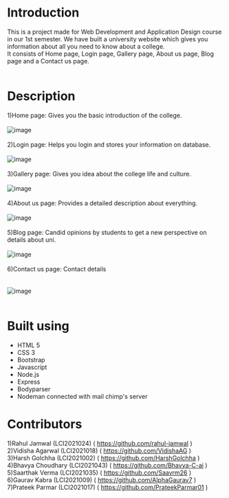 # Introduction
This is a project made for Web Development and Application Design course in our 1st semester. We have built a university website
which gives you information about all you need to know about a college. <br />
It consists of Home page, Login page, Gallery page, About us page, Blog page and a Contact us page. <br /><br />

# Description
1)Home page: Gives you the basic introduction of the college.    <br /><br />
![image](https://user-images.githubusercontent.com/57868024/161905996-2a371c8b-416d-47f6-9e29-e0acf79ef0b8.png)<br /><br />
2)Login page: Helps you login and stores your information on database.  <br /><br />
![image](https://user-images.githubusercontent.com/57868024/161906058-f5fe1e08-6638-47d9-b740-99ba398277b9.png)<br /><br />
3)Gallery page: Gives you idea about the college life and culture.   <br /><br />
![image](https://user-images.githubusercontent.com/57868024/161906104-2ab63b34-2adb-46c3-bcf6-aa1f6a39117c.png)<br /><br />
4)About us page: Provides a detailed description about everything.  <br /><br />
![image](https://user-images.githubusercontent.com/57868024/161906136-7925101a-0e1b-4f15-9c34-3e383d5ecdff.png)<br /><br />
5)Blog page: Candid opinions by students to get a new perspective on details about uni.  <br /><br />
![image](https://user-images.githubusercontent.com/57868024/161906210-89d6e799-af5b-4c66-93b3-6339f08bf2b7.png)<br /><br />
6)Contact us page: Contact details  <br /> <br /><br />
![image](https://user-images.githubusercontent.com/57868024/161906242-3bab196d-2c4e-41a7-90f1-eed2681030a9.png)<br /><br />

# Built using
* HTML 5 
* CSS 3 
* Bootstrap 
* Javascript 
* Node.js
* Express
* Bodyparser
* Nodeman connected with mail chimp's server

# Contributors <br />
1)Rahul Jamwal (LCI2021024) ( https://github.com/rahul-jamwal )  <br />
2)Vidisha Agarwal (LCI2021018) ( https://github.com/VidishaAG )  <br />
3)Harsh Golchha (LCI2021002) ( https://github.com/HarshGolchha )  <br />
4)Bhavya Choudhary (LCI2021043) ( https://github.com/Bhavya-C-ai )  <br />
5)Saarthak Verma (LCI2021035) ( https://github.com/Saavrm26 ) <br />
6)Gaurav Kabra (LCI2021009) ( https://github.com/AlphaGaurav7 ) <br />
7)Prateek Parmar (LCI2021017) ( https://github.com/PrateekParmar01 ) <br /> <br />
